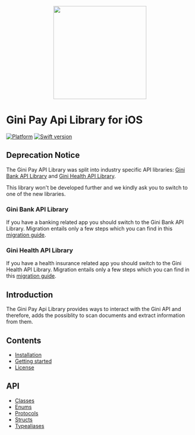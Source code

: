 <p align="center">
<img src="img/repo-logo.png" width="250">
</p>

# Gini Pay Api Library for iOS

[![Platform](https://img.shields.io/badge/platform-iOS-lightgrey.svg)]()
[![Swift version](https://img.shields.io/badge/swift-5.0-orange.svg)]()

**Deprecation Notice**
 ----------------------

 The Gini Pay API Library was split into industry specific API libraries: 
 [Gini Bank API Library](https://github.com/gini/bank-api-library-ios/) and 
 [Gini Health API Library](https://github.com/gini/health-api-library-ios/).

 This library won't be developed further and we kindly ask you to switch to one of the new libraries.

 ### Gini Bank API Library

 If you have a banking related app you should switch to the Gini Bank API Library. Migration entails only a few steps
 which you can find in this 
 [migration guide](https://developer.gini.net/gini-mobile-ios/GiniBankAPILibrary/migration-guide.html).

 ### Gini Health API Library

 If you have a health insurance related app you should switch to the Gini Health API Library. Migration entails only a
 few steps which you can find in this 
 [migration guide](https://developer.gini.net/gini-mobile-ios/GiniHealthAPILibrary/migration-guide.html).

 Introduction
 ------------

The Gini Pay Api Library provides ways to interact with the Gini API and therefore, adds the possiblity to scan documents and extract information from them.

## Contents

* [Installation](installation.html)
* [Getting started](getting-started.html)
* [License](license.html)

## API

* [Classes](Classes.html)
* [Enums](Enums.html)
* [Protocols](Protocols.html)
* [Structs](Structs.html)
* [Typealiases](Typealiases.html)